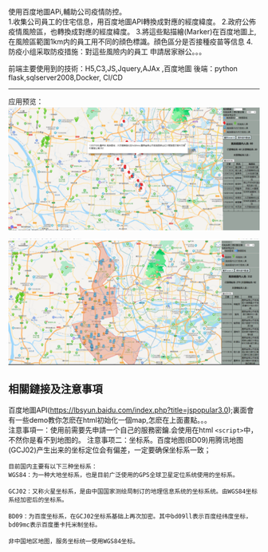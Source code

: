 使用百度地圖APi,輔助公司疫情防控。  
1.收集公司員工的住宅信息，用百度地圖API轉換成對應的經度緯度。
2.政府公佈疫情風險區，也轉換成對應的經度緯度。
3.將這些點描繪(Marker)在百度地圖上,在風險區範圍1km内的員工用不同的顔色標識。顔色區分是否接種疫苗等信息
4.防疫小组采取防疫措施：對這些風險内的員工 申請居家辦公。。。

前端主要使用到的技術：H5,C3,JS,Jquery,AJAx ,百度地圖
後端：python flask,sqlserver2008,Docker, CI/CD 

---

应用预览：
![Image text](https://github.com/qiaojianjunjojo/baidumap_covid19/blob/master/Covid19_map_web/images/1.PNG)

  
![Image text](https://github.com/qiaojianjunjojo/baidumap_covid19/blob/master/Covid19_map_web/images/2.PNG)
## 相關鏈接及注意事項
百度地圖API(https://lbsyun.baidu.com/index.php?title=jspopular3.0);裏面會有一些demo教你怎麽在html初始化一個map,怎麽在上面畫點。。。  
注意事項一：使用前需要先申請一个自己的服務密鑰.会使用在html ```<script>```中，不然你是看不到地图的。
注意事项二：坐标系。百度地图(BD09)用腾讯地图(GCJ02)产生出来的坐标定位会有偏差，一定要确保坐标系一致；
```
目前国内主要有以下三种坐标系：
WGS84：为一种大地坐标系，也是目前广泛使用的GPS全球卫星定位系统使用的坐标系。

GCJ02：又称火星坐标系，是由中国国家测绘局制订的地理信息系统的坐标系统。由WGS84坐标系经加密后的坐标系。

BD09：为百度坐标系，在GCJ02坐标系基础上再次加密。其中bd09ll表示百度经纬度坐标，bd09mc表示百度墨卡托米制坐标。

非中国地区地图，服务坐标统一使用WGS84坐标。
```

